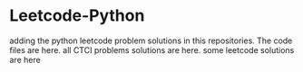 # Leetcode-Python
adding the python leetcode problem solutions in this repositories. 
The code files are here.
all CTCI problems solutions are here.
some leetcode solutions are here




















































































































































































































